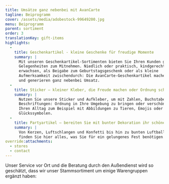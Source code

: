 ```yaml
---
title: Umsätze ganz nebenbei mit AvanCarte 
tagline: Beiprogramm
cover: /assets/media/adobestock-99649200.jpg
menu: Beiprogramm
parent: sortiment
order: 3
translationKey: gift-items
highlights:
  -
    title: Geschenkartikel - kleine Geschenke für freudige Momente
    summary: |
      Mit unseren Geschenkartikel-Sortimenten bieten Sie Ihren Kunden günstige
      Gelegenheiten zum Mitnehmen. Niedlich oder praktisch, kindgerecht oder
      erwachsen, als Beigabe zum Geburtstagsgeschenk oder als kleine
      Aufmerksamkeit zwischendurch: Die AvanCarte-Geschenkartikel machen Spaß
      und generieren ganz nebenbei Umsatz.
  -
    title: Sticker – kleiner Kleber, die Freude machen oder Ordnung schaffen
    summary: |
      Nutzen Sie unsere Sticker und Aufkleber, um mit Zahlen, Buchstaben oder
      Beschriftungen: Ordnung in Ihre Umgebung zu bringen oder verschönern Sie
      Ihren Alltag zum Beispiel mit Abbildungen zu Tieren, Emojis oder
      Glückssymbolen.
  -
    title: Partyartikel – bereiten Sie mit bunter Dekoration ihr schönes Fest vor 
    summary: |
      Von Kerzen, Luftschlangen und Konfetti bis hin zu bunten Luftballons
      finden Sie hier alles, was Sie für ein gelungenes Fest benötigen.
override:attachments:
  - stores
  - contact
---
```

Unser Service vor Ort und die Beratung durch den Außendienst wird so geschätzt, dass wir unser Stammsortiment um einige Warengruppen ergänzt haben:
